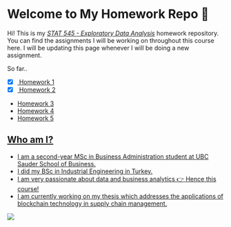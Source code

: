 # Welcome to My Homework Repo :star2:

Hi! This is my <a href="https://stat545.stat.ubc.ca/#html">*STAT 545 - Exploratory Data Analysis*</a> homework repository. You can find the assignments I will be working on throughout this course here. I will be updating this page whenever I will be doing a new assignment.


So far..

- [x] <a href="https://github.com/STAT545-UBC-hw-2019-20/stat545-hw-aylinmumcular/tree/master/Homework%201#html"> Homework 1
- [x] <a href="https://github.com/STAT545-UBC-hw-2019-20/stat545-hw-aylinmumcular/tree/master/Homework%202"> Homework 2 
- <a href="https://github.com/STAT545-UBC-hw-2019-20/stat545-hw-aylinmumcular/blob/master/README.md#html"> Homework 3
- <a href="https://github.com/STAT545-UBC-hw-2019-20/stat545-hw-aylinmumcular/blob/master/README.md#html"> Homework 4
- <a href="https://github.com/STAT545-UBC-hw-2019-20/stat545-hw-aylinmumcular/blob/master/README.md#html"> Homework 5


## Who am I?

- I am a second-year MSc in Business Administration student at UBC Sauder School of Business. 
- I did my BSc in Industrial Engineering in Turkey. 
- I am very passionate about data and business analytics :point_right: Hence this course! 
- I am currently working on my thesis which addresses the applications of blockchain technology in supply chain management. 

![](https://imgs.xkcd.com/comics/git_commit.png)


